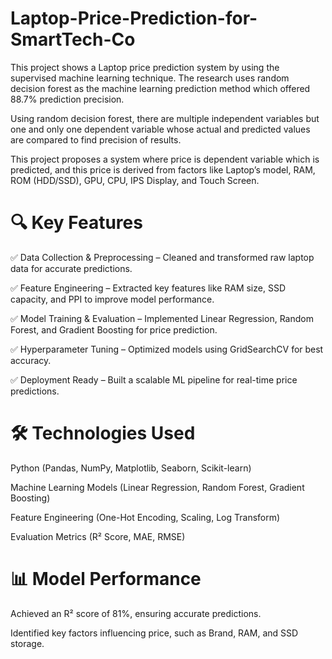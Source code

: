 # Laptop-Price-Prediction-for-SmartTech-Co 
This project shows a Laptop price prediction system by using the supervised machine learning technique. The research uses random decision forest as the machine learning prediction method which offered 88.7% prediction precision.

Using random decision forest, there are multiple independent variables but one and only one dependent variable whose actual and predicted values are compared to find precision of results.

This project proposes a system where price is dependent variable which is predicted, and this price is derived from factors like Laptop’s model, RAM, ROM (HDD/SSD), GPU, CPU, IPS Display, and Touch Screen.
# 🔍 Key Features
✅ Data Collection & Preprocessing – Cleaned and transformed raw laptop data for accurate predictions.

✅ Feature Engineering – Extracted key features like RAM size, SSD capacity, and PPI to improve model performance.

✅ Model Training & Evaluation – Implemented Linear Regression, Random Forest, and Gradient Boosting for price prediction.

✅ Hyperparameter Tuning – Optimized models using GridSearchCV for best accuracy.

✅ Deployment Ready – Built a scalable ML pipeline for real-time price predictions.

# 🛠 Technologies Used

Python (Pandas, NumPy, Matplotlib, Seaborn, Scikit-learn)

Machine Learning Models (Linear Regression, Random Forest, Gradient Boosting)

Feature Engineering (One-Hot Encoding, Scaling, Log Transform)

Evaluation Metrics (R² Score, MAE, RMSE)

# 📊 Model Performance

Achieved an R² score of 81%, ensuring accurate predictions.

Identified key factors influencing price, such as Brand, RAM, and SSD storage.
